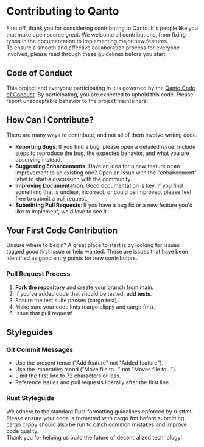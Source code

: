 # **Contributing to Qanto**

First off, thank you for considering contributing to Qanto. It's people like you that make open source great. We welcome all contributions, from fixing typos in the documentation to implementing major new features.  
To ensure a smooth and effective collaboration process for everyone involved, please read through these guidelines before you start.

## **Code of Conduct**

This project and everyone participating in it is governed by the [Qanto Code of Conduct](http://docs.google.com/CODE_OF_CONDUCT.md). By participating, you are expected to uphold this code. Please report unacceptable behavior to the project maintainers.

## **How Can I Contribute?**

There are many ways to contribute, and not all of them involve writing code.

* **Reporting Bugs**: If you find a bug, please open a detailed issue. Include steps to reproduce the bug, the expected behavior, and what you are observing instead.  
* **Suggesting Enhancements**: Have an idea for a new feature or an improvement to an existing one? Open an issue with the "enhancement" label to start a discussion with the community.  
* **Improving Documentation**: Good documentation is key. If you find something that is unclear, incorrect, or could be improved, please feel free to submit a pull request.  
* **Submitting Pull Requests**: If you have a bug fix or a new feature you'd like to implement, we'd love to see it.

## **Your First Code Contribution**

Unsure where to begin? A great place to start is by looking for issues tagged good first issue or help wanted. These are issues that have been identified as good entry points for new contributors.

### **Pull Request Process**

1. **Fork the repository** and create your branch from main.  
2. If you've added code that should be tested, **add tests**.  
3. Ensure the test suite passes (cargo test).  
4. Make sure your code lints (cargo clippy and cargo fmt).  
5. Issue that pull request\!

## **Styleguides**

### **Git Commit Messages**

* Use the present tense ("Add feature" not "Added feature").  
* Use the imperative mood ("Move file to..." not "Moves file to...").  
* Limit the first line to 72 characters or less.  
* Reference issues and pull requests liberally after the first line.

### **Rust Styleguide**

We adhere to the standard Rust formatting guidelines enforced by rustfmt. Please ensure your code is formatted with cargo fmt before submitting. cargo clippy should also be run to catch common mistakes and improve code quality.  
Thank you for helping us build the future of decentralized technology\!
